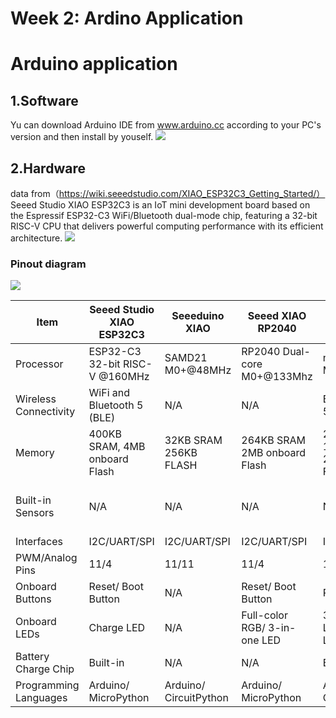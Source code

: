 # Week 2: Ardino Application

# Arduino application
## 1.Software
Yu can download Arduino IDE from www.arduino.cc according to your PC's version and then install by youself.
![](https://unncfab.oss-cn-hangzhou.aliyuncs.com/img/zhao/20250318025247146.png)
## 2.Hardware
data from（https://wiki.seeedstudio.com/XIAO_ESP32C3_Getting_Started/）
Seeed Studio XIAO ESP32C3 is an IoT mini development board based on the Espressif ESP32-C3 WiFi/Bluetooth dual-mode chip, featuring a 32-bit RISC-V CPU that delivers powerful computing performance with its efficient architecture.
![](https://unncfab.oss-cn-hangzhou.aliyuncs.com/img/zhao/20250318061833614.png)

### Pinout diagram

![](https://unncfab.oss-cn-hangzhou.aliyuncs.com/img/zhao/20250318122119255.png)

| Item | Seeed Studio XIAO ESP32C3 | Seeeduino XIAO | Seeed XIAO RP2040 | Seeed XIAO nRF52840 | Seeed XIAO nRF52840 Sense |
|------|---------------------------|----------------|-------------------|--------------------|-----------------------|
| Processor | ESP32-C3 32-bit RISC-V @160MHz | SAMD21 M0+@48MHz | RP2040 Dual-core M0+@133Mhz | nRF52840 M4F@64MHz | nRF52840 M4F@64MHz |
| Wireless Connectivity | WiFi and Bluetooth 5 (BLE) | N/A | N/A | Bluetooth 5.0/BLE/NFC | Bluetooth 5.0/BLE/NFC |
| Memory | 400KB SRAM, 4MB onboard Flash | 32KB SRAM 256KB FLASH | 264KB SRAM 2MB onboard Flash | 256KB RAM, 1MB Flash 2MB onboard Flash | 256KB RAM,1MB Flash 2MB onboard Flash |
| Built-in Sensors | N/A | N/A | N/A | N/A | 6 DOF IMU (LSM6DS3TR-C), PDM Microphone |
| Interfaces | I2C/UART/SPI | I2C/UART/SPI | I2C/UART/SPI | I2C/UART/SPI | I2C/UART/SPI |
| PWM/Analog Pins | 11/4 | 11/11 | 11/4 | 11/6 | 11/6 |
| Onboard Buttons | Reset/ Boot Button | N/A | Reset/ Boot Button | Reset Button | Reset Button |
| Onboard LEDs | Charge LED | N/A | Full-color RGB/ 3-in-one LED | 3-in-one LED/ Charge LED | 3-in-one LED/ Charge LED |
| Battery Charge Chip | Built-in | N/A | N/A | BQ25101 | BQ25101 |
| Programming Languages | Arduino/ MicroPython | Arduino/ CircuitPython | Arduino/ MicroPython | Arduino/ CircuitPython | Arduino/ CircuitPython |
